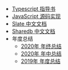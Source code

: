 - [Typescript 指导书](https://rain120.github.io/typescript-guide/)
- [JavaScript 源码实现](https://rain120.github.io/awesome-javascript-code-implementation/)
- [Slate 中文文档](https://rain120.github.io/athena/zh/slate/Introduction.html)
- [Sharedb 中文文档](https://rain120.github.io/sharedb-zh/)
- 年度总结
  - [2020年 年终总结](https://github.com/Rain120/Web-Study/issues/14)
  - [2020年 年中总结](https://github.com/Rain120/Web-Study/issues/13)
  - [2019年 年度总结](https://github.com/Rain120/Web-Study/issues/12)

<!-- - Lang(测试)
  - 中文
  - English
  - Spanish
  - French -->

